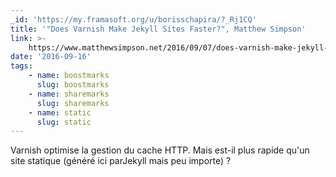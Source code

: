 ```yaml
---
_id: 'https://my.framasoft.org/u/borisschapira/?_Rj1CQ'
title: '"Does Varnish Make Jekyll Sites Faster?", Matthew Simpson'
link: >-
    https://www.matthewsimpson.net/2016/09/07/does-varnish-make-jekyll-faster/?utm_source=jekyllweekly.com&utm_medium=email&utm_campaign=jekyllweeklynewsletter
date: '2016-09-16'
tags:
    - name: boostmarks
      slug: boostmarks
    - name: sharemarks
      slug: sharemarks
    - name: static
      slug: static
---
```


<div class="markdown"><p>Varnish optimise la gestion du cache HTTP. Mais est-il plus rapide qu'un site statique (généré ici parJekyll mais peu importe) ?
</p></div>
